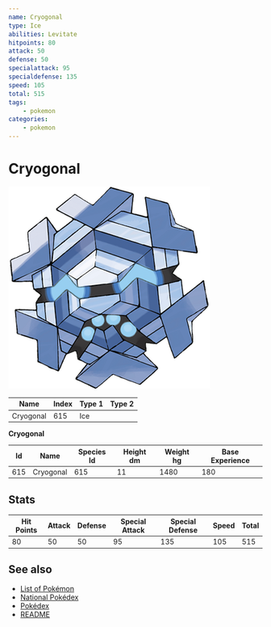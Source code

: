 ```yaml
---
name: Cryogonal
type: Ice
abilities: Levitate
hitpoints: 80
attack: 50
defense: 50
specialattack: 95
specialdefense: 135
speed: 105
total: 515
tags:
    - pokemon
categories:
    - pokemon
---
```


# Cryogonal


![Cryogonal](images/615.png)

| **Name** | **Index** | **Type 1** | **Type 2** |
|----|----|----|----|
| Cryogonal | 615 | Ice  |  |

**Cryogonal** 




| **Id** | **Name** | **Species Id** | **Height dm** | **Weight hg** | **Base Experience** |
|--------|----------|----------------|------------|------------|---------------------|
| 615 | Cryogonal | 615 | 11 | 1480 | 180 |



## Stats

| **Hit Points** | **Attack** | **Defense** | **Special Attack** | **Special Defense** | **Speed** | **Total** |
|----------------|------------|-------------|--------------------|---------------------|-----------|-----------|
| 80 | 50 | 50 | 95 | 135 | 105 | 515 |

## See also

- [List of Pokémon](../pokemon.md)
- [National Pokédex](../national_pokedex.md)
- [Pokédex](../pokedex.md)
- [README](../README.md)
